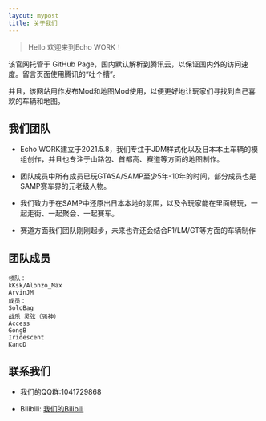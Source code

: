 ```yaml
---
layout: mypost
title: 关于我们
---
```


> Hello 欢迎来到Echo WORK！

该官网托管于 GitHub Page，国内默认解析到腾讯云，以保证国内外的访问速度。留言页面使用腾讯的“吐个槽”。

并且，该网站用作发布Mod和地图Mod使用，以便更好地让玩家们寻找到自己喜欢的车辆和地图。

## 我们团队

- Echo WORK建立于2021.5.8，我们专注于JDM样式化以及日本本土车辆的模组创作，并且也专注于山路包、首都高、赛道等方面的地图制作。

- 团队成员中所有成员已玩GTASA/SAMP至少5年-10年的时间，部分成员也是SAMP赛车界的元老级人物。

- 我们致力于在SAMP中还原出日本本地的氛围，以及令玩家能在里面畅玩，一起走街、一起聚会、一起赛车。

- 赛道方面我们团队刚刚起步，未来也许还会结合F1/LM/GT等方面的车辆制作

## 团队成员

```
领队：
kKsk/Alonzo_Max
ArvinJM
成员：
SoloBag
战乐 灵弦（强神）
Access
GongB
Iridescent
KanoD
```

## 联系我们

- 我们的QQ群:1041729868

- Bilibili: [我们的Bilibili](https://b23.tv/uNsKVf2)
